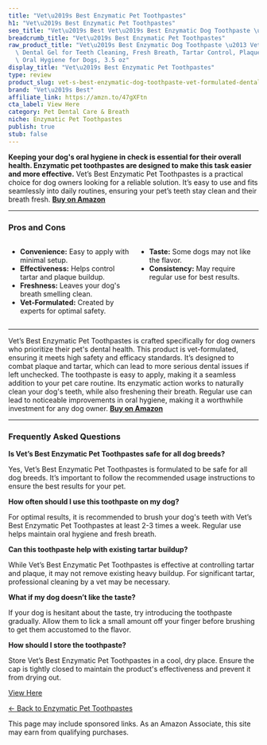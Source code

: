 ```yaml
---
title: "Vet\u2019s Best Enzymatic Pet Toothpastes"
h1: "Vet\u2019s Best Enzymatic Pet Toothpastes"
seo_title: "Vet\u2019s Best Vet\u2019s Best Enzymatic Dog Toothpaste \u2013 Vet\u2026"
breadcrumb_title: "Vet\u2019s Best Enzymatic Pet Toothpastes"
raw_product_title: "Vet\u2019s Best Enzymatic Dog Toothpaste \u2013 Vet Formulated\
  \ Dental Gel for Teeth Cleaning, Fresh Breath, Tartar Control, Plaque Remover &\
  \ Oral Hygiene for Dogs, 3.5 oz"
display_title: "Vet\u2019s Best Enzymatic Pet Toothpastes"
type: review
product_slug: vet-s-best-enzymatic-dog-toothpaste-vet-formulated-dental-gel-for-teeth-b019421c
brand: "Vet\u2019s Best"
affiliate_link: https://amzn.to/47gXFtn
cta_label: View Here
category: Pet Dental Care & Breath
niche: Enzymatic Pet Toothpastes
publish: true
stub: false
---
```


<div id="intro" class="full-width">
  <p><strong>Keeping your dog's oral hygiene in check is essential for their overall health. Enzymatic pet toothpastes are designed to make this task easier and more effective.</strong> Vet’s Best Enzymatic Pet Toothpastes is a practical choice for dog owners looking for a reliable solution. It’s easy to use and fits seamlessly into daily routines, ensuring your pet’s teeth stay clean and their breath fresh. <a href="https://amzn.to/47gXFtn" rel="nofollow sponsored noopener" target="_blank"><strong>Buy on Amazon</strong></a></p>
</div>

<hr />
<h3 id="pros-cons">Pros and Cons</h3>
<div class="pc-grid" style="display:grid;grid-template-columns:1fr 1fr;gap:16px;">
  <ul>
    <li><strong>Convenience:</strong> Easy to apply with minimal setup.</li>
    <li><strong>Effectiveness:</strong> Helps control tartar and plaque buildup.</li>
    <li><strong>Freshness:</strong> Leaves your dog's breath smelling clean.</li>
    <li><strong>Vet-Formulated:</strong> Created by experts for optimal safety.</li>
  </ul>
  <ul>
    <li><strong>Taste:</strong> Some dogs may not like the flavor.</li>
    <li><strong>Consistency:</strong> May require regular use for best results.</li>
  </ul>
</div>
<hr />

<div class="full-width">
  <p>Vet’s Best Enzymatic Pet Toothpastes is crafted specifically for dog owners who prioritize their pet's dental health. This product is vet-formulated, ensuring it meets high safety and efficacy standards. It’s designed to combat plaque and tartar, which can lead to more serious dental issues if left unchecked. The toothpaste is easy to apply, making it a seamless addition to your pet care routine. Its enzymatic action works to naturally clean your dog's teeth, while also freshening their breath. Regular use can lead to noticeable improvements in oral hygiene, making it a worthwhile investment for any dog owner. <a href="https://amzn.to/47gXFtn" rel="nofollow sponsored noopener" target="_blank"><strong>Buy on Amazon</strong></a></p>
</div>

<hr />
<h3 id="faqs">Frequently Asked Questions</h3>

<p><strong>Is Vet’s Best Enzymatic Pet Toothpastes safe for all dog breeds?</strong></p>
<p>Yes, Vet’s Best Enzymatic Pet Toothpastes is formulated to be safe for all dog breeds. It’s important to follow the recommended usage instructions to ensure the best results for your pet.</p>

<p><strong>How often should I use this toothpaste on my dog?</strong></p>
<p>For optimal results, it is recommended to brush your dog's teeth with Vet’s Best Enzymatic Pet Toothpastes at least 2-3 times a week. Regular use helps maintain oral hygiene and fresh breath.</p>

<p><strong>Can this toothpaste help with existing tartar buildup?</strong></p>
<p>While Vet’s Best Enzymatic Pet Toothpastes is effective at controlling tartar and plaque, it may not remove existing heavy buildup. For significant tartar, professional cleaning by a vet may be necessary.</p>

<p><strong>What if my dog doesn’t like the taste?</strong></p>
<p>If your dog is hesitant about the taste, try introducing the toothpaste gradually. Allow them to lick a small amount off your finger before brushing to get them accustomed to the flavor.</p>

<p><strong>How should I store the toothpaste?</strong></p>
<p>Store Vet’s Best Enzymatic Pet Toothpastes in a cool, dry place. Ensure the cap is tightly closed to maintain the product's effectiveness and prevent it from drying out.</p>
<p><a class="btn" href="https://amzn.to/47gXFtn" target="_blank" rel="nofollow sponsored noopener">View Here</a></p>
<p><a href="/roundups/pet-dental-care-breath/enzymatic-pet-toothpastes/">← Back to Enzymatic Pet Toothpastes</a></p>
<aside class="disclosure">This page may include sponsored links. As an Amazon Associate, this site may earn from qualifying purchases.</aside>
